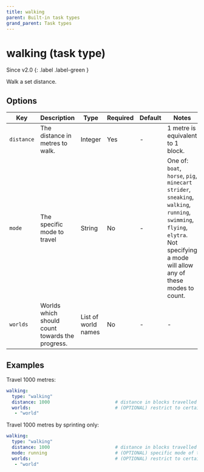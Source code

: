 ```yaml
---
title: walking
parent: Built-in task types
grand_parent: Task types
---
```


# walking (task type)

Since v2.0
{: .label .label-green }

Walk a set distance.

## Options

| Key        | Description                                     | Type                | Required | Default | Notes                                                                                                                                                                                 |
|------------|-------------------------------------------------|---------------------|----------|---------|---------------------------------------------------------------------------------------------------------------------------------------------------------------------------------------|
| `distance` | The distance in metres to walk.                 | Integer             | Yes      | \-      | 1 metre is equivalent to 1 block.                                                                                                                                                     |
| `mode`     | The specific mode to travel                     | String              | No       | \-      | One of: `boat`, `horse`, `pig`, `minecart` `strider`, `sneaking`, `walking`, `running`, `swimming`, `flying`, `elytra`. Not specifying a mode will allow any of these modes to count. |
| `worlds`   | Worlds which should count towards the progress. | List of world names | No       | \-      | \-                                                                                                                                                                                    |

## Examples

Travel 1000 metres:

``` yaml
walking:
  type: "walking"
  distance: 1000                        # distance in blocks travelled
  worlds:                               # (OPTIONAL) restrict to certain worlds
   - "world"
```

Travel 1000 metres by sprinting only:

``` yaml
walking:
  type: "walking"
  distance: 1000                        # distance in blocks travelled
  mode: running                         # (OPTIONAL) specific mode of transport
  worlds:                               # (OPTIONAL) restrict to certain worlds
   - "world"
```
